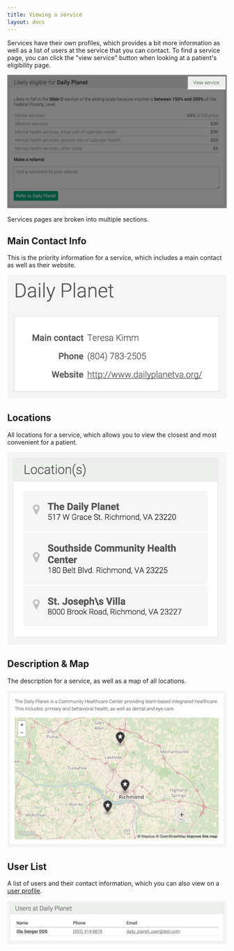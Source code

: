 ```yaml
---
title: Viewing a service
layout: docs
---
```


Services have their own profiles, which provides a bit more information as well as a list of users at the service that you can contact. To find a service page, you can click the "view service" button when looking at a patient's eligibility page.

![view service button](/static/docs/view-service-button.png)

Services pages are broken into multiple sections.

## Main Contact Info

This is the priority information for a service, which includes a main contact as well as their website.

![service main](/static/docs/service-main-contact.png)

## Locations

All locations for a service, which allows you to view the closest and most convenient for a patient.

![service locations](/static/docs/service-locations.png)

## Description & Map

The description for a service, as well as a map of all locations.

![service description](/static/docs/service-description.png)

## User List

A list of users and their contact information, which you can also view on a [user profile](/docs/view-a-user).

![service users](/static/docs/service-users.png)





